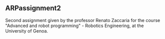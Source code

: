 ## ARPassignment2
Second assignment given by the professor Renato Zaccaria for the course "Advanced and robot programming" - Robotics Engineering, at the University of Genoa.


